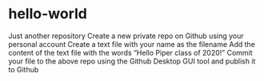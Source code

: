 # hello-world
Just another repository
Create a new private repo on Github using your personal account
Create a text file with your name as the filename
Add the content of the text file with the words “Hello Piper class of 2020!”
Commit your file to the above repo using the Github Desktop GUI tool and publish it to Github
